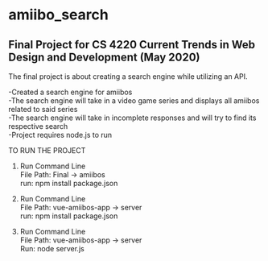 # amiibo_search
## Final Project for CS 4220 Current Trends in Web Design and Development (May 2020)

The final project is about creating a search engine while utilizing an API.

-Created a search engine for amiibos  
-The search engine will take in a video game series and displays all amiibos related to said series  
-The search engine will take in incomplete responses and will try to find its respective search  
-Project requires node.js to run

TO RUN THE PROJECT  

1) Run Command Line  
	 File Path: Final -> amiibos  
	 run: npm install package.json  

2) Run Command Line  
	 File Path: vue-amiibos-app -> server  
	 run: npm install package.json  

2) Run Command Line  
   File Path: vue-amiibos-app -> server  
   Run: node server.js  
